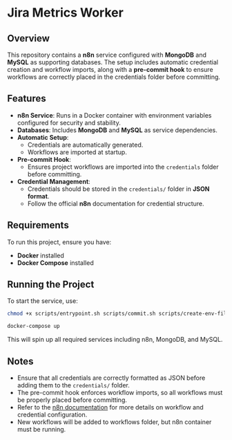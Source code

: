 # Jira Metrics Worker

## Overview
This repository contains a **n8n** service configured with **MongoDB** and **MySQL** as supporting databases. The setup includes automatic credential creation and workflow imports, along with a **pre-commit hook** to ensure workflows are correctly placed in the credentials folder before committing.

## Features
- **n8n Service**: Runs in a Docker container with environment variables configured for security and stability.
- **Databases**: Includes **MongoDB** and **MySQL** as service dependencies.
- **Automatic Setup**:
    - Credentials are automatically generated.
    - Workflows are imported at startup.
- **Pre-commit Hook**:
    - Ensures project workflows are imported into the `credentials` folder before committing.
- **Credential Management**:
    - Credentials should be stored in the `credentials/` folder in **JSON format**.
    - Follow the official **n8n** documentation for credential structure.

## Requirements
To run this project, ensure you have:
- **Docker** installed
- **Docker Compose** installed

## Running the Project
To start the service, use:

```sh
chmod +x scripts/entrypoint.sh scripts/commit.sh scripts/create-env-file.sh
```

```sh
docker-compose up
```
This will spin up all required services including n8n, MongoDB, and MySQL.

## Notes
- Ensure that all credentials are correctly formatted as JSON before adding them to the `credentials/` folder.
- The pre-commit hook enforces workflow imports, so all workflows must be properly placed before committing.
- Refer to the [n8n documentation](https://docs.n8n.io/) for more details on workflow and credential configuration.
- New workflows will be added to workflows folder, but n8n container must be running.
